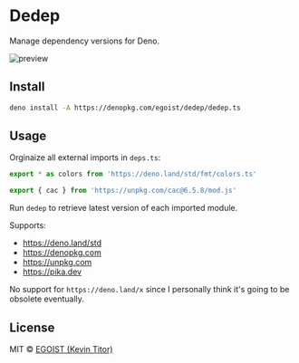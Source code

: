 # Dedep

Manage dependency versions for Deno.

![preview](https://user-images.githubusercontent.com/8784712/82176867-8a770500-990a-11ea-85a2-274aca559440.png)

## Install

```bash
deno install -A https://denopkg.com/egoist/dedep/dedep.ts
```

## Usage

Orginaize all external imports in `deps.ts`:

```ts
export * as colors from 'https://deno.land/std/fmt/colors.ts'

export { cac } from 'https://unpkg.com/cac@6.5.8/mod.js'
```

Run `dedep` to retrieve latest version of each imported module.

Supports:

- https://deno.land/std
- https://denopkg.com
- https://unpkg.com
- https://pika.dev

No support for `https://deno.land/x` since I personally think it's going to be obsolete eventually. 

## License

MIT &copy; [EGOIST (Kevin Titor)](https://github.com/sponsor/egoist)